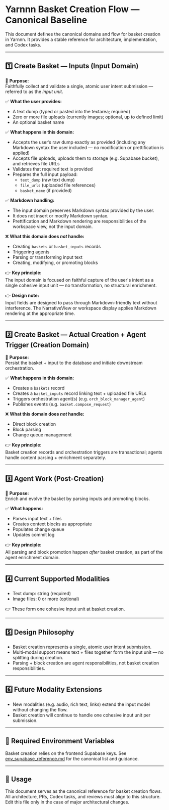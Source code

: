 # Yarnnn Basket Creation Flow — Canonical Baseline

This document defines the canonical domains and flow for basket creation in Yarnnn. It provides a stable reference for architecture, implementation, and Codex tasks.

---

## 1️⃣ Create Basket — Inputs (Input Domain)

👑 **Purpose:**  
Faithfully collect and validate a single, atomic user intent submission — referred to as the *input unit*.

✅ **What the user provides:**  
- A text dump (typed or pasted into the textarea; required)  
- Zero or more file uploads (currently images; optional, up to defined limit)  
- An optional basket name  

✅ **What happens in this domain:**  
- Accepts the user’s raw dump exactly as provided (including any Markdown syntax the user included — no modification or prettification is applied)  
- Accepts file uploads, uploads them to storage (e.g. Supabase bucket), and retrieves file URLs  
- Validates that required text is provided  
- Prepares the full input payload:
  - `text_dump` (raw text dump)
  - `file_urls` (uploaded file references)
  - `basket_name` (if provided)

✅ **Markdown handling:**  
- The input domain preserves Markdown syntax provided by the user.  
- It does not insert or modify Markdown syntax.
- Prettification and Markdown rendering are responsibilities of the workspace view, not the input domain.

❌ **What this domain does *not* handle:**  
- Creating `baskets` or `basket_inputs` records  
- Triggering agents  
- Parsing or transforming input text  
- Creating, modifying, or promoting blocks  

👉 **Key principle:**  
The input domain is focused on faithful capture of the user's intent as a single cohesive input unit — no transformation, no structural enrichment.

👉 **Design note:**  
Input fields are designed to pass through Markdown-friendly text without interference. The NarrativeView or workspace display applies Markdown rendering at the appropriate time.


---

## 2️⃣ Create Basket — Actual Creation + Agent Trigger (Creation Domain)

👑 **Purpose:**  
Persist the basket + input to the database and initiate downstream orchestration.

✅ **What happens in this domain:**  
- Creates a `baskets` record  
- Creates a `basket_inputs` record linking text + uploaded file URLs  
- Triggers orchestration agent(s) (e.g. `orch_block_manager_agent`)  
- Publishes events (e.g. `basket.compose_request`)  

❌ **What this domain does *not* handle:**  
- Direct block creation  
- Block parsing  
- Change queue management  

👉 **Key principle:**  
Basket creation records and orchestration triggers are transactional; agents handle content parsing + enrichment separately.

---

## 3️⃣ Agent Work (Post-Creation)

👑 **Purpose:**  
Enrich and evolve the basket by parsing inputs and promoting blocks.

✅ **What happens:**  
- Parses input text + files  
- Creates context blocks as appropriate  
- Populates change queue  
- Updates commit log  

👉 **Key principle:**  
All parsing and block promotion happen *after* basket creation, as part of the agent enrichment domain.

---

## 4️⃣ Current Supported Modalities

- Text dump: string (required)  
- Image files: 0 or more (optional)

👉 These form one cohesive input unit at basket creation.

---

## 5️⃣ Design Philosophy

- Basket creation represents a single, atomic user intent submission.  
- Multi-modal support means text + files together form the input unit — no splitting during creation.  
- Parsing + block creation are agent responsibilities, not basket creation responsibilities.

---

## 6️⃣ Future Modality Extensions

- New modalities (e.g. audio, rich text, links) extend the input model without changing the flow.
- Basket creation will continue to handle one cohesive input unit per submission.

---

## 🔧 Required Environment Variables

Basket creation relies on the frontend Supabase keys. See [env_supabase_reference.md](env_supabase_reference.md) for the canonical list and guidance.

---

## 📌 Usage

This document serves as the canonical reference for basket creation flows.  
All architecture, PRs, Codex tasks, and reviews must align to this structure.  
Edit this file only in the case of major architectural changes.

